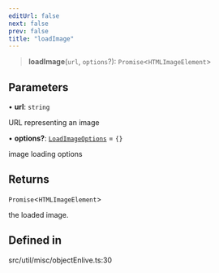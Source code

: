 ```yaml
---
editUrl: false
next: false
prev: false
title: "loadImage"
---
```


> **loadImage**(`url`, `options`?): `Promise`\<`HTMLImageElement`\>

## Parameters

• **url**: `string`

URL representing an image

• **options?**: [`LoadImageOptions`](/api/namespaces/util/type-aliases/loadimageoptions/) = `{}`

image loading options

## Returns

`Promise`\<`HTMLImageElement`\>

the loaded image.

## Defined in

src/util/misc/objectEnlive.ts:30
